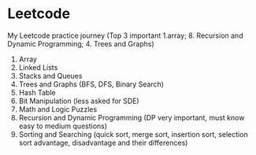 # Leetcode
My Leetcode practice journey (Top 3 important 1.array; 8. Recursion and Dynamic Programming; 4. Trees and Graphs)
1. Array
2. Linked Lists
3. Stacks and Queues
4. Trees and Graphs (BFS, DFS, Binary Search)
5. Hash Table
6. Bit Manipulation (less asked for SDE)
7. Math and Logic Puzzles
8. Recursion and Dynamic Programming (DP very important, must know easy to medium questions)
9. Sorting and Searching (quick sort, merge sort, insertion sort, selection sort advantage, disadvantage and their differences)
